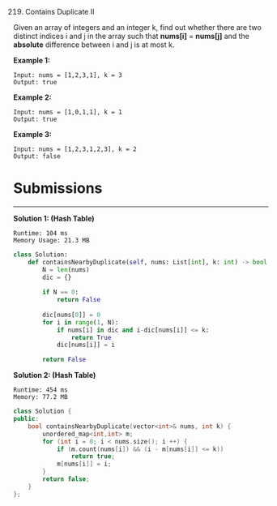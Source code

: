 219. Contains Duplicate II

Given an array of integers and an integer k, find out whether there are two distinct indices i and j in the array such that **nums[i]** = **nums[j]** and the **absolute** difference between i and j is at most k.

**Example 1:**
```
Input: nums = [1,2,3,1], k = 3
Output: true
```
**Example 2:**
```
Input: nums = [1,0,1,1], k = 1
Output: true
```
**Example 3:**
```
Input: nums = [1,2,3,1,2,3], k = 2
Output: false
```

# Submissions
---
**Solution 1: (Hash Table)**
```
Runtime: 104 ms
Memory Usage: 21.3 MB
```
```python
class Solution:
    def containsNearbyDuplicate(self, nums: List[int], k: int) -> bool:
        N = len(nums)
        dic = {}
        
        if N == 0:
            return False
        
        dic[nums[0]] = 0
        for i in range(1, N):
            if nums[i] in dic and i-dic[nums[i]] <= k:
                return True
            dic[nums[i]] = i

        return False
```

**Solution 2: (Hash Table)**
```
Runtime: 454 ms
Memory: 77.2 MB
```
```c++
class Solution {
public:
    bool containsNearbyDuplicate(vector<int>& nums, int k) {
        unordered_map<int,int> m;
        for (int i = 0; i < nums.size(); i ++) {
            if (m.count(nums[i]) && (i - m[nums[i]] <= k))
                return true;
            m[nums[i]] = i;
        }
        return false;
    }
};
```

